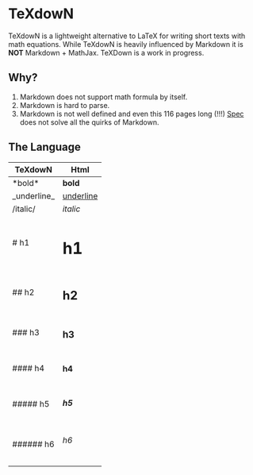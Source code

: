 # TeXdowN

TeXdowN is a lightweight alternative to LaTeX for writing short texts with math equations.
While TeXdowN is heavily influenced by Markdown it is **NOT** Markdown + MathJax. 
TeXDown is a work in progress.

## Why?

1. Markdown does not support math formula by itself.
2. Markdown is hard to parse.
3. Markdown is not well defined and even this 116 pages long (!!!) [Spec](https://spec.commonmark.org/0.28/) does not solve all the quirks of Markdown.

## The Language

| TeXdowN           | Html              |
----------          |-------            |
| \*bold\*          | **bold**          |
| \_underline\_     | <u style='text-decoration:underline'>underline</u>  |
| /italic/          | <i>italic</i>     |
| # h1              | <h1>h1</h1>       |
| ## h2             | <h2>h2</h2>       |
| ### h3            | <h3>h3</h3>       |
| #### h4           | <h4>h4</h4>       |
| ##### h5          | <h5>h5</h5>       |
| ###### h6         | <h6>h6</h6>       |